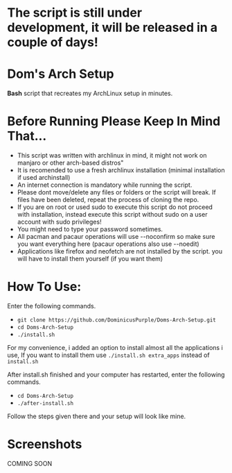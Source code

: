 # The script is still under development, it will be released in a couple of days!
# Dom's **Arch** Setup
**Bash** script that recreates my ArchLinux setup in minutes.

# Before Running Please Keep In Mind That...
* This script was written with archlinux in mind, it might not work on manjaro or other arch-based distros"
* It is recomended to use a fresh archlinux installation (minimal installation if used archinstall)
* An internet connection is mandatory while running the script.
* Please dont move/delete any files or folders or the script will break. If files have been deleted, repeat the process of cloning the repo.
* If you are on root or used sudo to execute this script do not proceed with installation, instead execute this script without sudo on a user account with sudo privileges!
* You might need to type your password sometimes.
* All pacman and pacaur operations will use --noconfirm so make sure you want everything here (pacaur operations also use --noedit)
* Applications like firefox and neofetch are not installed by the script. you will have to install them yourself (if you want them)

# How To Use:
Enter the following commands.

* `git clone https://github.com/DominicusPurple/Doms-Arch-Setup.git`
* `cd Doms-Arch-Setup`
* `./install.sh`

For my convenience, i added an option to install almost all the applications i use, If you want to install them use `./install.sh extra_apps` instead of `install.sh`

After install.sh finished and your computer has restarted, enter the following commands.
* ``cd Doms-Arch-Setup``
* ``./after-install.sh``

Follow the steps given there and your setup will look like mine.

# Screenshots
COMING SOON
